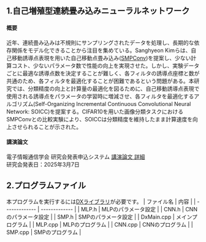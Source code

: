 ## 1.自己増殖型連続畳み込みニューラルネットワーク
#### 概要
近年、連続畳み込みは不規則にサンプリングされたデータを処理し、長期的な依存関係をモデル化できることから注目を集めている。Sanghyeon Kimらは、自己移動誘導点表現を用いた自己移動点畳み込み([SMPConv](https://arxiv.org/abs/2304.02330))を提案し、少ない計算コスト、少ないパラメータ数で性能の向上を実現させた。しかし、実験データごとに最適な誘導点数を決定することが難しく、各フィルタの誘導点座標と数が共通のため、各フィルタを最適化することが困難であるという問題がある。本研究では、分類精度の向上と計算量の最適化を図るために、自己移動誘導点表現で使用される誘導点をパラメータの学習時に増減させ、各フィルタを最適化するアルゴリズム(Self-Organizing Incremental Continuous Convolutional Neural Network: SOICC)を提案する。CIFAR10を用いた画像分類タスクにおけるSMPConvとの比較実験により、SOICCは分類精度を維持したまま計算速度を向上させられることが示された。 
#### 講演論文
電子情報通信学会 研究会発表申込システム [講演論文 詳細](https://ken.ieice.org/ken/paper/20250307mcjn/)  
研究会発表日：2025年3月7日  
## 2.プログラムファイル
本プログラムを実行するには[DXライブラリ](https://dxlib.xsrv.jp/)が必要です。
| ファイル名     |    内容            |
| ------------- | -------------      |
| MLP.h         | MLPのパラメータ設定 |
| CNN.h         | CNNのパラメータ設定 |
| SMP.h         | SMPのパラメータ設定 |
| DxMain.cpp    | メインプログラム    |
| MLP.cpp       | MLPのプログラム     |
| CNN.cpp       | CNNのプログラム     |
| SMP.cpp       | SMPのプログラム     |
